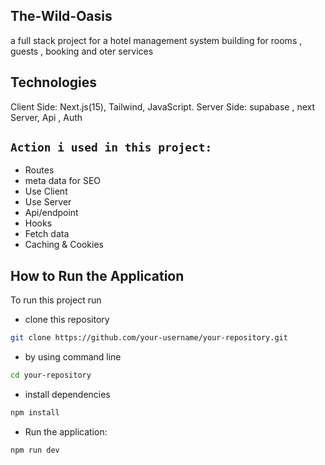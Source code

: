 ## The-Wild-Oasis

a full stack project for a hotel management system building for rooms , guests , booking and oter services


##  Technologies
Client Side: Next.js(15), Tailwind, JavaScript.
Server Side: supabase , next Server, Api , Auth

## `Action i used in this project:`
 - Routes
 - meta data for SEO
 - Use Client
 - Use Server
 - Api/endpoint
 - Hooks
 - Fetch data
 - Caching & Cookies
 

## How to Run the Application
To run this project run

- clone this repository
```bash
git clone https://github.com/your-username/your-repository.git
```
- by using command line
```bash
cd your-repository
```
- install dependencies
```bash
npm install
```
- Run the application:
```bash
npm run dev
```


